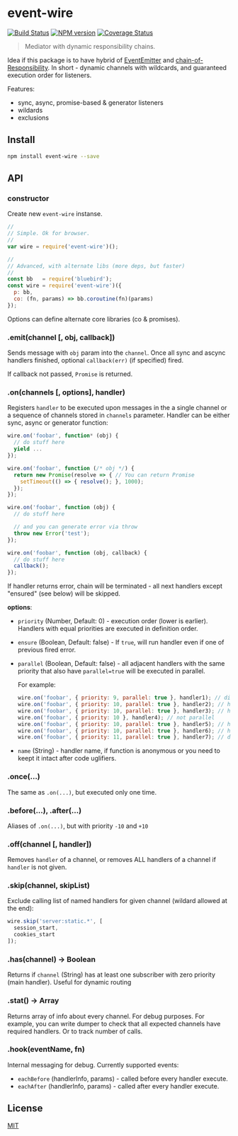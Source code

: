 # event-wire

[![Build Status](https://img.shields.io/travis/nodeca/event-wire/master.svg?style=flat)](https://travis-ci.org/nodeca/event-wire)
[![NPM version](https://img.shields.io/npm/v/event-wire.svg?style=flat)](https://www.npmjs.org/package/event-wire)
[![Coverage Status](https://img.shields.io/coveralls/nodeca/event-wire/master.svg?style=flat)](https://coveralls.io/r/nodeca/event-wire?branch=master)

> Mediator with dynamic responsibility chains.

Idea if this package is to have hybrid of [EventEmitter](http://nodejs.org/api/events.html)
and [chain-of-Responsibility](http://en.wikipedia.org/wiki/Chain-of-responsibility_pattern).
In short - dynamic channels with wildcards, and guaranteed execution order for
listeners.

Features:

- sync, async, promise-based & generator listeners
- wildards
- exclusions


## Install

```bash
npm install event-wire --save
```

## API


### constructor

Create new `event-wire` instanse.

```js
//
// Simple. Ok for browser.
//
var wire = require('event-wire')();

//
// Advanced, with alternate libs (more deps, but faster)
//
const bb   = require('bluebird');
const wire = require('event-wire')({
  p: bb,
  co: (fn, params) => bb.coroutine(fn)(params)
});
```

Options can define alternate core libraries (co & promises).


### .emit(channel [, obj, callback])

Sends message with `obj` param into the `channel`. Once all sync and
ascync handlers finished, optional `callback(err)` (if specified) fired.

If callback not passed, `Promise` is returned.


### .on(channels [, options], handler)

Registers `handler` to be executed upon messages in the a single channel
or a sequence of channels stored in `channels` parameter. Handler can be
either sync, async or generator function:

```js
wire.on('foobar', function* (obj) {
  // do stuff here
  yield ...
});

wire.on('foobar', function (/* obj */) {
  return new Promise(resolve => { // You can return Promise
    setTimeout(() => { resolve(); }, 1000);
  });
});

wire.on('foobar', function (obj) {
  // do stuff here

  // and you can generate error via throw
  throw new Error('test');
});

wire.on('foobar', function (obj, callback) {
  // do stuff here
  callback();
});
```

If handler returns error, chain will be terminated - all next handlers
except "ensured" (see below) will be skipped.

__options__:

- `priority` (Number, Default: 0) - execution order (lower is earlier).
  Handlers with equal priorities are executed in definition order.
- `ensure` (Boolean, Default: false) - If `true`, will run handler even
  if one of previous fired error.
- `parallel` (Boolean, Default: false) - all adjacent handlers with the same
  priority that also have `parallel=true` will be executed in parallel.

  For example:

  ```js
  wire.on('foobar', { priority: 9, parallel: true }, handler1); // different priority
  wire.on('foobar', { priority: 10, parallel: true }, handler2); // handler2 and handler3 are parallel
  wire.on('foobar', { priority: 10, parallel: true }, handler3); // handler2 and handler3 are parallel
  wire.on('foobar', { priority: 10 }, handler4); // not parallel
  wire.on('foobar', { priority: 10, parallel: true }, handler5); // handler5 and handler6 are parallel
  wire.on('foobar', { priority: 10, parallel: true }, handler6); // handler5 and handler6 are parallel
  wire.on('foobar', { priority: 11, parallel: true }, handler7); // different priority
  ```
- `name` (String) - handler name, if function is anonymous or you need to
  keept it intact after code uglifiers.


### .once(...)

The same as `.on(...)`, but executed only one time.


### .before(...), .after(...)

Aliases of `.on(...)`, but with priority `-10` and `+10`


### .off(channel [, handler])

Removes `handler` of a channel, or removes ALL handlers of a channel if
`handler` is not given.


### .skip(channel, skipList)

Exclude calling list of named handlers for given channel (wildard allowed
at the end):

```js
wire.skip('server:static.*', [
  session_start,
  cookies_start
]);
```


### .has(channel) -> Boolean

Returns if `channel` (String) has at least one subscriber
with zero priority (main handler). Useful for dynamic routing


### .stat() -> Array

Returns array of info about every channel. For debug purposes. For example,
you can write dumper to check that all expected channels have required
handlers. Or to track number of calls.


### .hook(eventName, fn)

Internal messaging for debug. Currently supported events:

- `eachBefore` (handlerInfo, params) - called before every handler execute.
- `eachAfter` (handlerInfo, params) - called after every handler execute.


## License

[MIT](https://github.com/nodeca/event-wire/blob/master/LICENSE)
